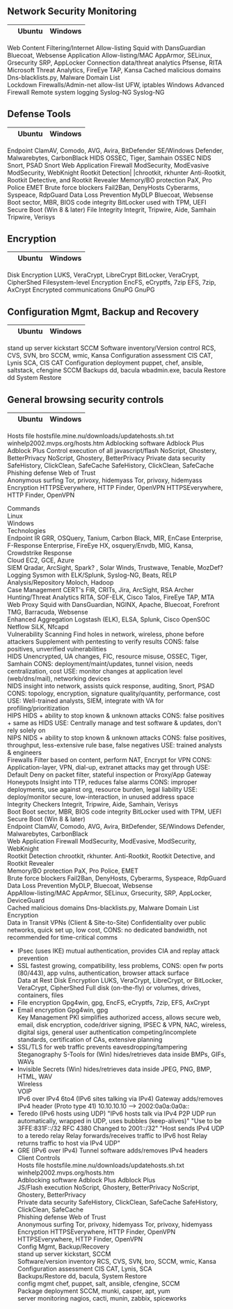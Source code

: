 ## Network Security Monitoring	

| |Ubuntu|Windows|
|-|-|-|
Web Content Filtering/Internet Allow-listing		Squid with DansGuardian		Bluecoat, Websense
Application Allow-listing/MAC	AppArmor, SELinux, Grsecurity		SRP, AppLocker
Connection data/threat analytics	Pfsense, RITA		Microsoft Threat Analytics, FireEye TAP, Kansa
Cached malicious domains	Dns-blacklists.py, Malware Domain List	
Lockdown Firewalls/Admin-net allow-list		UFW, iptables		Windows Advanced Firewall
Remote system logging	Syslog-NG	Syslog-NG
		
## Defense Tools	
| |Ubuntu|Windows|
|-|-|-|	
Endpoint		ClamAV, Comodo, AVG, Avira, BitDefender		SE/Windows Defender, Malwarebytes, CarbonBlack
HIDS	OSSEC, Tiger, Samhain		OSSEC
NIDS	Snort, PSAD			Snort
Web Application Firewall		ModSecurity, ModEvasive		ModSecurity, WebKnight
Rootkit Detection| |chrootkit, rkhunter	Anti-Rootkit, Rootkit Detective, and Rootkit Revealer
Memory/BO protection	PaX, Pro Police	EMET
Brute force blockers	Fail2Ban, DenyHosts	Cyberarms, Syspeace, RdpGuard
Data Loss Prevention	MyDLP	Bluecoat, Websense
Boot sector, MBR, BIOS code integrity		BitLocker used with TPM, UEFI Secure Boot (Win 8 & later)
File Integrity	Integrit, Tripwire, Aide, Samhain	Tripwire, Verisys
		
## Encryption
| |Ubuntu|Windows|
|-|-|-|

Disk Encryption		LUKS, VeraCrypt, LibreCrypt		BitLocker, VeraCrypt, CipherShed
Filesystem-level Encryption		EncFS, eCryptfs, 7zip		EFS, 7zip, AxCrypt
Encrypted communications		GnuPG		GnuPG
		
## Configuration Mgmt, Backup and Recovery	
| |Ubuntu|Windows|
|-|-|-|	
stand up server		kickstart		SCCM
Software inventory/Version control		RCS, CVS, SVN, bro		SCCM, wmic, Kansa
Configuration assessment	CIS CAT, Lynis		SCA, CIS CAT
Configuration deployment	puppet, chef, ansible, saltstack, cfengine		SCCM
Backups		dd, bacula		wbadmin.exe, bacula
Restore		dd		System Restore
		
## General browsing security controls
| |Ubuntu|Windows|
|-|-|-|		
Hosts file		hostsfile.mine.nu/downloads/updatehosts.sh.txt		winhelp2002.mvps.org/hosts.htm
Adblocking software	Adblock Plus		Adblock Plus
Control execution of all javascript/flash		NoScript, Ghostery, BetterPrivacy		NoScript, Ghostery, BetterPrivacy
Private data security		SafeHistory, ClickClean, SafeCache		SafeHistory, ClickClean, SafeCache
Phishing defense		Web of Trust	
Anonymous surfing		Tor, privoxy, hidemyass		Tor, privoxy, hidemyass
Encryption		HTTPSEverywhere, HTTP Finder, OpenVPN		HTTPSEverywhere, HTTP Finder, OpenVPN





																							
Commands																									
Linux																									
Windows																									
Technologies																									
Endpoint IR	GRR, OSQuery, Tanium, Carbon Black, MIR, EnCase Enterprise, F-Response Enterprise, FireEye HX, osquery/Envdb, MIG, Kansa, Crowdstrike Response																								
Cloud	EC2, GCE, Azure																								
SIEM	Qradar, ArcSight, Spark? , Solar Winds, Trustwave, Tenable, MozDef?																								
Logging	Sysmon with ELK/Splunk, Syslog-NG, Beats, RELP																								
Analysis/Repository	Moloch, Hadoop																								
Case Management	CERT's FIR, CRITs, Jira, ArcSight, RSA Archer																								
Hunting/Threat Analytics	RITA, SOF-ELK, Cisco Talos, FireEye TAP, MTA																								
Web Proxy	Squid with DansGuardian, NGINX, Apache, Bluecoat, Forefront TMG, Barracuda, Websense																								
Enhanced Aggregation	Logstash (ELK), ELSA, Splunk, Cisco OpenSOC																								
Netflow	SiLK, Nfcapd																								
Vulnerability Scanning	Find holes in network, wireless, phone before attackers   Supplement with pentesting to verify results  CONS: false positives, unverified vulnerabilities																								
HIDS	Unencrypted, UA changes, FIC, resource misuse, OSSEC, Tiger, Samhain  CONS: deployment/maint/updates, tunnel vision, needs centralization, cost  USE: monitor changes at application level (web/dns/mail), networking devices 																								
NIDS	insight into network, assists quick response, auditing, Snort, PSAD   CONS: topology, encryption, signature quality/quantity, performance, cost   USE: Well-trained analysts, SIEM, integrate with VA for profiling/prioritization																								
HIPS	HIDS + ability to stop known & unknown attacks   CONS: false positives + same as HIDS  USE: Centrally manage and test software & updates, don't rely solely on																								
NIPS	NIDS + ability to stop known & unknown attacks   CONS: false positives, throughput, less-extensive rule base, false negatives   USE: trained analysts & engineers																								
Firewalls	Filter based on content, perform NAT, Encrypt for VPN   CONS: Application-layer, VPN, dial-up, extranet attacks may get through   USE: Default Deny on packet filter, stateful inspection or Proxy/App Gateway																								
Honeypots	Insight into TTP, reduces false alarms   CONS: improper deployments, use against org, resource burden, legal liability   USE: deploy/monitor secure, low-interaction, in unused address space																								
Integrity Checkers	Integrit, Tripwire, Aide, Samhain, Verisys																								
Boot	Boot sector, MBR, BIOS code integrity   BitLocker used with TPM, UEFI Secure Boot (Win 8 & later)																								
Endpoint	ClamAV, Comodo, AVG, Avira, BitDefender, SE/Windows Defender, Malwarebytes, CarbonBlack																								
Web Application Firewall	ModSecurity, ModEvasive, ModSecurity, WebKnight																								
Rootkit Detection	chrootkit, rkhunter. Anti-Rootkit, Rootkit Detective, and Rootkit Revealer																								
Memory/BO protection	PaX, Pro Police, EMET																								
Brute force blockers	Fail2Ban, DenyHosts, Cyberarms, Syspeace, RdpGuard																								
Data Loss Prevention	MyDLP, Bluecoat, Websense																								
AppAllow-listing/MAC	AppArmor, SELinux, Grsecurity, SRP, AppLocker, DeviceGuard																								
Cached malicious domains	Dns-blacklists.py, Malware Domain List																								
Encryption																									
Data in Transit	VPNs (Client & Site-to-Site)	Confidentiality over public networks, quick set up, low cost, CONS: no dedicated bandwidth, not recommended for time-critical comms																							
- IPsec (uses IKE)	mutual authentication, provides CIA and replay attack prevention																							
- SSL	fastest growing, compatibility, less problems, CONS: open fw ports (80/443), app vulns, authentication, browser attack surface																							
Data at Rest	Disk Encryption	LUKS, VeraCrypt, LibreCrypt, or   BitLocker, VeraCrypt, CipherShed	Full disk (on-the-fly) or volumes, drives, containers, files																						
- File encryption	Gpg4win, gpg, EncFS, eCryptfs, 7zip, EFS, AxCrypt																							
- Email encryption	Gpg4win, gpg																							
Key Management	PKI	simplifies authorized access, allows secure web, email, disk encryption, code/driver signing, IPSEC & VPN, NAC, wireless, digital sigs, general user authentication	competing/incomplete standards, certification of CAs, extensive planning																						
- SSL/TLS for web traffic	prevents eavesdropping/tampering																							
Steganography	S-Tools for (Win)	hides/retrieves data inside BMPs, GIFs, WAVs																							
- Invisible Secrets (Win)	hides/retrieves data inside JPEG, PNG, BMP, HTML, WAV																							
Wireless																									
VOIP																									
IPv6 over IPv4	6to4  (IPv6 sites talking via IPv4)	Gateway adds/removes IPv4 header (Proto type 41)	10.10.10.10 --> 2002:0a0a:0a0a::																						
- Teredo  (IPv6 hosts using UDP)	"IPv6 hosts talk via IPv4 P2P UDP
run automatically, wrapped in UDP, uses bubbles (keep-alives)"	"Use to be 3FFE:831F::/32
RFC 4380 Changed to 2001::/32"	"Host sends IPv4 UDP to a teredo relay
Relay forwards/receives traffic to IPv6 host
Relay returns traffic to host via IPv4 UDP"																					
- GRE (IPv6 over IPv4)	Tunnel software adds/removes IPv4 headers																							
Client Controls																									
Hosts file	hostsfile.mine.nu/downloads/updatehosts.sh.txt	winhelp2002.mvps.org/hosts.htm																							
Adblocking software	Adblock Plus	Adblock Plus																							
JS/Flash execution	NoScript, Ghostery, BetterPrivacy	NoScript, Ghostery, BetterPrivacy																							
Private data security	SafeHistory, ClickClean, SafeCache	SafeHistory, ClickClean, SafeCache																							
Phishing defense	Web of Trust																								
Anonymous surfing	Tor, privoxy, hidemyass	Tor, privoxy, hidemyass																							
Encryption	HTTPSEverywhere, HTTP Finder, OpenVPN	HTTPSEverywhere, HTTP Finder, OpenVPN																							
Config Mgmt, Backup/Recovery																									
stand up server	kickstart, SCCM																								
Software/version inventory	RCS, CVS, SVN, bro, SCCM, wmic, Kansa																								
Configuration assessment	CIS CAT, Lynis, SCA																								
Backups/Restore	dd, bacula, System Restore																								
config mgmt	chef, puppet, salt, ansible, cfengine, SCCM																								
Package deployment	SCCM, munki, casper, apt, yum																								
server monitoring 	nagios, cacti, munin, zabbix, spiceworks																								